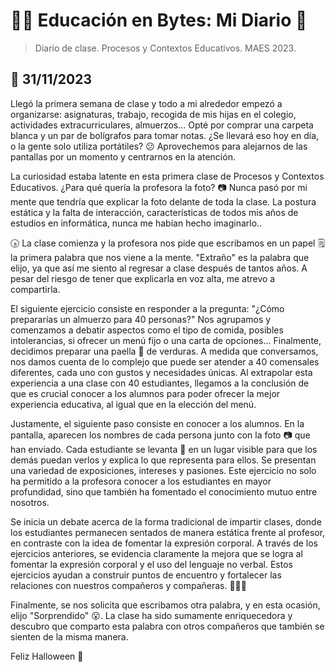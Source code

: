 # :man_teacher: Educación en Bytes: Mi Diario :notebook_with_decorative_cover:

> Diario de clase. Procesos y Contextos Educativos. MAES 2023.

## :calendar: 31/11/2023

Llegó la primera semana de clase y todo a mi alrededor empezó a organizarse: asignaturas, trabajo, recogida de mis hijas en el colegio, actividades extracurriculares, almuerzos... Opté por comprar una carpeta blanca y un par de bolígrafos para tomar notas. ¿Se llevará eso hoy en día, o la gente solo utiliza portátiles? :confused: Aprovechemos para alejarnos de las pantallas por un momento y centrarnos en la atención.

La curiosidad estaba latente en esta primera clase de Procesos y Contextos Educativos. ¿Para qué quería la profesora la foto? :camera: Nunca pasó por mi mente que tendría que explicar la foto delante de toda la clase. La postura estática y la falta de interacción, características de todos mis años de estudios en informática, nunca me habían hecho imaginarlo.. 

:clock430: La clase comienza y la profesora nos pide que escribamos en un papel :spiral_notepad: la primera palabra que nos viene a la mente. "Extraño" es la palabra que elijo, ya que así me siento al regresar a clase después de tantos años. A pesar del riesgo de tener que explicarla en voz alta, me atrevo a compartirla.

El siguiente ejercicio consiste en responder a la pregunta: "¿Cómo prepararías un almuerzo para 40 personas?" Nos agrupamos y comenzamos a debatir aspectos como el tipo de comida, posibles intolerancias, si ofrecer un menú fijo o una carta de opciones... Finalmente, decidimos preparar una paella :shallow_pan_of_food: de verduras. A medida que conversamos, nos damos cuenta de lo complejo que puede ser atender a 40 comensales diferentes, cada uno con gustos y necesidades únicas. Al extrapolar esta experiencia a una clase con 40 estudiantes, llegamos a la conclusión de que es crucial conocer a los alumnos para poder ofrecer la mejor experiencia educativa, al igual que en la elección del menú. 

Justamente, el siguiente paso consiste en conocer a los alumnos. En la pantalla, aparecen los nombres de cada persona junto con la foto :camera: que han enviado. Cada estudiante se levanta :standing_person: en un lugar visible para que los demás puedan verlos y explica lo que representa para ellos. Se presentan una variedad de exposiciones, intereses y pasiones. Este ejercicio no solo ha permitido a la profesora conocer a los estudiantes en mayor profundidad, sino que también ha fomentado el conocimiento mutuo entre nosotros.

Se inicia un debate acerca de la forma tradicional de impartir clases, donde los estudiantes permanecen sentados de manera estática frente al profesor, en contraste con la idea de fomentar la expresión corporal. A través de los ejercicios anteriores, se evidencia claramente la mejora que se logra al fomentar la expresión corporal y el uso del lenguaje no verbal. Estos ejercicios ayudan a construir puntos de encuentro y fortalecer las relaciones con nuestros compañeros y compañeras. :people_holding_hands: 

Finalmente, se nos solicita que escribamos otra palabra, y en esta ocasión, elijo "Sorprendido" :open_mouth:. La clase ha sido sumamente enriquecedora y descubro que comparto esta palabra con otros compañeros que también se sienten de la misma manera.

Feliz Halloween :ghost:

